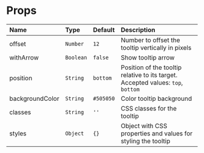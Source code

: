# Props

| Name                    | Type           | Default       | Description                                                                      |
| :-----------------------|:---------------|:--------------|:---------------------------------------------------------------------------------|
| offset                  | `Number`       | `12`          | Number to offset the tooltip vertically in pixels                                |
| withArrow               | `Boolean`      | `false`       | Show tooltip arrow                                                               |
| position                | `String`       | `bottom`      | Position of the tooltip relative to its target. Accepted values: `top`, `bottom` |
| backgroundColor         | `String`       | `#505050`     | Color tooltip background                                                         |
| classes                 | `String`       | `''`          | CSS classes for the tooltip                                                      |
| styles                  | `Object`       | `{}`          | Object with CSS properties and values for styling the tooltip                    |
